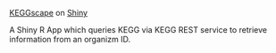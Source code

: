 [KEGGscape](https://github.com/idekerlab/keggscape) on [Shiny](http://shiny.rstudio.com/)

A Shiny R App which queries KEGG via KEGG REST service to retrieve information from an organizm ID.
